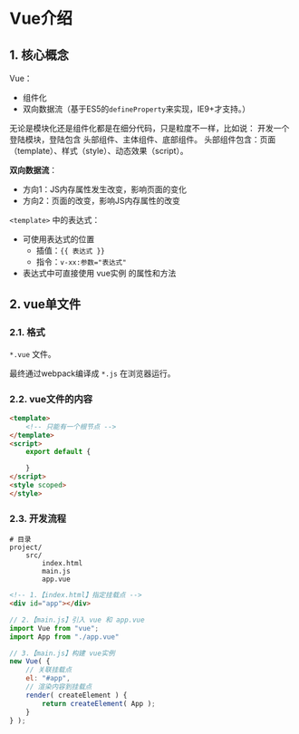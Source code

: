 
 # Vue介绍

## 1. 核心概念

Vue：
 * 组件化
 * 双向数据流（基于ES5的`defineProperty`来实现，IE9+才支持。）

无论是模块化还是组件化都是在细分代码，只是粒度不一样，比如说：
开发一个登陆模块，登陆包含 头部组件、主体组件、底部组件。
头部组件包含：页面（template）、样式（style）、动态效果（script）。

**双向数据流**：
 * 方向1：JS内存属性发生改变，影响页面的变化
 * 方向2：页面的改变，影响JS内存属性的改变

`<template>` 中的表达式：

* 可使用表达式的位置
    * 插值：`{{ 表达式 }}`
    * 指令：`v-xx:参数="表达式"`
* 表达式中可直接使用 vue实例 的属性和方法

## 2. vue单文件

### 2.1. 格式

`*.vue` 文件。

最终通过webpack编译成 `*.js` 在浏览器运行。

### 2.2. vue文件的内容

```html
<template>
    <!-- 只能有一个根节点 -->
</template>
<script>
    export default {

    }
</script>
<style scoped>
</style>
```

### 2.3. 开发流程

```
# 目录
project/
    src/
        index.html
        main.js
        app.vue
```

```html
<!-- 1.【index.html】指定挂载点 -->
<div id="app"></div>
```

```js
// 2.【main.js】引入 vue 和 app.vue
import Vue from "vue";
import App from "./app.vue"
```

```js
// 3.【main.js】构建 vue实例
new Vue( {
    // 关联挂载点
    el: "#app",
    // 渲染内容到挂载点
    render( createElement ) {
        return createElement( App );
    }
} );
```